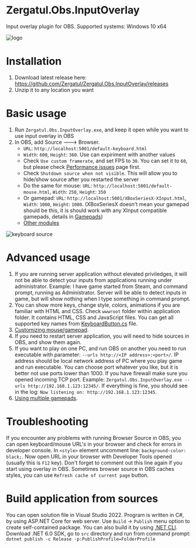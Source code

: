 # Zergatul.Obs.InputOverlay
Input overlay plugin for OBS. Supported systems: Windows 10 x64

![logo](https://github.com/Zergatul/Zergatul.Obs.InputOverlay/blob/master/docs/logo.png?raw=true)

# Installation
1. Download latest release here: https://github.com/Zergatul/Zergatul.Obs.InputOverlay/releases
1. Unzip it to any location you want

# Basic usage
1. Run `Zergatul.Obs.InputOverlay.exe`, and keep it open while you want to use input overlay in OBS
1. In OBS, add Source 🡒 Browser.
    - `URL`: `http://localhost:5001/default-keyboard.html`
    - `Width`: `600`, `Height`: `360`. Use can expiriment with another values
    - Check `Use custom framerate`, and set FPS to `30`. You can set it to `60`, but please check [Performance issues](docs/PerformanceIssues.md) page first.
    - Check `Shutdown source when not visible`. This will allow you to hide/show source after you restarted the server
    - Do the same for mouse: `URL`: `http://localhost:5001/default-mouse.html`, `Width`: `250`, `Height`: `350`
    - Or gamepad: `URL`: `http://localhost:5001/XBoxSeriesX-XInput.html`, `Width`: `1000`, `Height`: `1000`. (XBoxSeriesX doesn't mean your gamepad should be this, it is should work with any XInput compatible gamepads, details in [Gamepads](docs/Modules.md#Gamepads))
    - [Other modules](docs/Modules.md)

![keyboard source](https://github.com/Zergatul/Zergatul.Obs.InputOverlay/blob/master/docs/keyboard-source.png?raw=true)

# Advanced usage
1. If you are running server application without elevated priviledges, it will not be able to detect your inputs from applications running under administrator. Example: I have game started from Steam, and command prompt, running as Administrator. Server will be able to detect inputs in game, but will show nothing when I type something in command prompt.
2. You can show more keys, change style, colors, animations if you are familiar with HTML and CSS. Check `wwwroot` folder within application folder. It contains HTML, CSS and JavaScript files. You can get all supported key names from [KeyboardButton.cs](src/Keyboard/KeyboardButton.cs) file.
3. [Customizing mouse/gamepad](docs/CustomizingMouse.md).
4. If you need to restart server application, you will need to hide sources in OBS, and show them again.
5. If you want to play on one PC, and run OBS on another you need to run executable with parameter: `--urls http://<IP address>:<port>/`. IP address should be local network address of PC where you play game and run executable. You can choose port whatever you like, but it is better not use ports lower than 1000. If you have firewall make sure you opened incoming TCP port. Example: `Zergatul.Obs.InputOverlay.exe --urls http://192.168.1.123:12345/`. If everything is fine, you should see in the log: `Now listening on: http://192.168.1.123:12345`.
6. [Using multiple gamepads](docs/MultipleGamepads.md).

# Troubleshooting
If you encounter any problems with running Browser Source in OBS, you can open keyboard/mouse URL's in your browser and check for errors in developer console. In `<style>` element uncomment line: `background-color: black;`. Now open URL in your browser with Developer Tools opened (usually this is `F12` key). Don't forget to comment out this line again if you start using overlay in OBS. Sometimes browser source in OBS caches styles, you can use `Refresh cache of current page` button.

# Build application from sources
You can open solution file in Visual Studio 2022. Program is written in C#, by using ASP.NET Core for web server. Use `Build` -> `Publish` menu option to create self-contained package.
You can also build it by using [.NET CLI](https://docs.microsoft.com/en-us/dotnet/core/tools/). Download .NET 6.0 SDK, go to `src` directory and run from command prompt: `dotnet publish -c Release -p:PublishProfile=FolderProfile`

